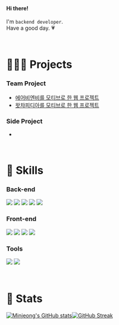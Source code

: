 <!--
**minjeongcode/minjeongcode** is a ✨ _special_ ✨ repository because its `README.md` (this file) appears on your GitHub profile.

Here are some ideas to get you started:

- 🔭 I’m currently working on ...
- 🌱 I’m currently learning ...
- 👯 I’m looking to collaborate on ...
- 🤔 I’m looking for help with ...
- 💬 Ask me about ...
- 📫 How to reach me: ...
- 😄 Pronouns: ...
- ⚡ Fun fact: ...
-->
<br>

#### Hi there!
I'm `backend developer`.<br>
Have a good day. 💗

<br>

# 🏃🏻‍♀️ Projects

### Team Project

- [에어비엔비를 모티브로 한 웹 프로젝트](https://github.com/minjeongcode/26-2nd-WeAreBnB-backend)
- [왓챠피디아를 모티브로 한 웹 프로젝트](https://github.com/minjeongcode/26-1st-WETCHAPEDIA-backend)

### Side Project

- 

<br>

# 📌 Skills

### Back-end
<img src="https://img.shields.io/badge/Python-3776AB?style=flat-square&logo=Python&logoColor=white"/>&nbsp;<img src="https://img.shields.io/badge/Django-092E20?style=flat-square&logo=Django&logoColor=white"/>&nbsp;<img src="https://img.shields.io/badge/MySQL-4479A1?style=flat-square&logo=MySQL&logoColor=white"/>&nbsp;<img src="https://img.shields.io/badge/Amazon%20AWS-232F3E?style=flat-square&logo=Amazon%20AWS&logoColor=white"/>&nbsp;<img src="https://img.shields.io/badge/Docker-2496ED?style=flat-square&logo=Docker&logoColor=white"/>

### Front-end
<img src="https://img.shields.io/badge/HTML5-E34F26?style=flat-square&logo=HTML5&logoColor=white"/>&nbsp;<img src="https://img.shields.io/badge/CSS3-1572B6?style=flat-square&logo=CSS3&logoColor=white"/>&nbsp;<img src="https://img.shields.io/badge/JavaScript-F7DF1E?style=flat-square&logo=JavaScript&logoColor=black"/>&nbsp;<img src="https://img.shields.io/badge/Bootstrap-7952B3?style=flat-square&logo=Bootstrap&logoColor=white"/>

### Tools
<img src="https://img.shields.io/badge/Git-F05032?style=flat-square&logo=Git&logoColor=white"/>&nbsp;<img src="https://img.shields.io/badge/Visual%20Studio%20Code-007ACC?style=flat-square&logo=Visual%20Studio%20Code&logoColor=white"/>

<br>

# 🌱 Stats

[![Minjeong's GitHub stats](https://github-readme-stats.vercel.app/api?username=minjeongcode&show_icons=true&theme=tokyonight&hide_border=true)](https://github.com/minjeongcode)[![GitHub Streak](https://github-readme-streak-stats.herokuapp.com/?user=minjeongcode&theme=tokyonight&hide_border=true)](https://github.com/minjeongcode)
